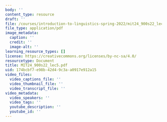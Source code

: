 ```yaml
---
body: ''
content_type: resource
draft: ''
file: /courses/introduction-to-linguistics-spring-2022/mit24_900s22_lec5.pdf
file_type: application/pdf
image_metadata:
  caption: ''
  credit: ''
  image-alt: ''
learning_resource_types: []
license: https://creativecommons.org/licenses/by-nc-sa/4.0/
resourcetype: Document
title: MIT24_900s22_lec5.pdf
uid: 174bcbf7-e98b-42d4-9c3a-a0917e912a15
video_files:
  video_captions_file: ''
  video_thumbnail_file: ''
  video_transcript_file: ''
video_metadata:
  video_speakers: ''
  video_tags: ''
  youtube_description: ''
  youtube_id: ''
---
```

